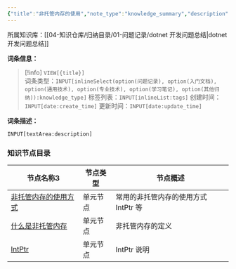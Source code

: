```yaml
---
{"title":"非托管内存的使用","note_type":"knowledge_summary","description":"整理非托管内存的一些使用方式","tags":["csharp","dotnet"],"create_time":"2024-11-18","update_time":"2025-02-19","dg-home":false,"dg-publish":true,"knowledge_type":"问题记录","root":"dotnet 开发问题总结","permalink":"/04-知识仓库/归纳目录/01-问题记录/非托管内存的使用/","dgPassFrontmatter":true,"noteIcon":"","created":"2024-11-18","updated":"2025-02-19"}
---
```



所属知识库：[[04-知识仓库/归纳目录/01-问题记录/dotnet 开发问题总结\|dotnet 开发问题总结]]

**词条信息：**

> [!info] `VIEW[{title}]`  
> 词条类型：`INPUT[inlineSelect(option(问题记录), option(入门文档), option(通用技术), option(专业技术), option(学习笔记), option(其他归纳)):knowledge_type]` 标签列表：`INPUT[inlineList:tags]` 创建时间：`INPUT[date:create_time]` 更新时间：`INPUT[date:update_time]`

**词条描述：**

`INPUT[textArea:description]`

### 知识节点目录

<div><table class="dataview table-view-table"><thead class="table-view-thead"><tr class="table-view-tr-header"><th class="table-view-th"><span data-tag-name="p" class="el-p">节点名称</span><span class="dataview small-text">3</span></th><th class="table-view-th"><span data-tag-name="p" class="el-p">节点类型</span></th><th class="table-view-th"><span data-tag-name="p" class="el-p">节点概述</span></th></tr></thead><tbody class="table-view-tbody"><tr><td><span data-tag-name="p" class="el-p"><a data-tooltip-position="top" aria-label="04-知识仓库/知识单元/01-问题记录/非托管内存的使用/非托管内存的使用方式.md" data-href="04-知识仓库/知识单元/01-问题记录/非托管内存的使用/非托管内存的使用方式.md" href="04-知识仓库/知识单元/01-问题记录/非托管内存的使用/非托管内存的使用方式.md" class="internal-link" target="_blank" rel="noopener nofollow">非托管内存的使用方式</a></span></td><td><span data-tag-name="p" class="el-p">单元节点</span></td><td><span data-tag-name="p" class="el-p">常用的非托管内存的使用方式 IntPtr 等</span></td></tr><tr><td><span data-tag-name="p" class="el-p"><a data-tooltip-position="top" aria-label="04-知识仓库/知识单元/01-问题记录/非托管内存的使用/什么是非托管内存.md" data-href="04-知识仓库/知识单元/01-问题记录/非托管内存的使用/什么是非托管内存.md" href="04-知识仓库/知识单元/01-问题记录/非托管内存的使用/什么是非托管内存.md" class="internal-link" target="_blank" rel="noopener nofollow">什么是非托管内存</a></span></td><td><span data-tag-name="p" class="el-p">单元节点</span></td><td><span data-tag-name="p" class="el-p">非托管内存的定义</span></td></tr><tr><td><span data-tag-name="p" class="el-p"><a data-tooltip-position="top" aria-label="04-知识仓库/知识单元/01-问题记录/非托管内存的使用/IntPtr.md" data-href="04-知识仓库/知识单元/01-问题记录/非托管内存的使用/IntPtr.md" href="04-知识仓库/知识单元/01-问题记录/非托管内存的使用/IntPtr.md" class="internal-link" target="_blank" rel="noopener nofollow">IntPtr</a></span></td><td><span data-tag-name="p" class="el-p">单元节点</span></td><td><span data-tag-name="p" class="el-p">IntPtr 说明</span></td></tr></tbody></table></div>
